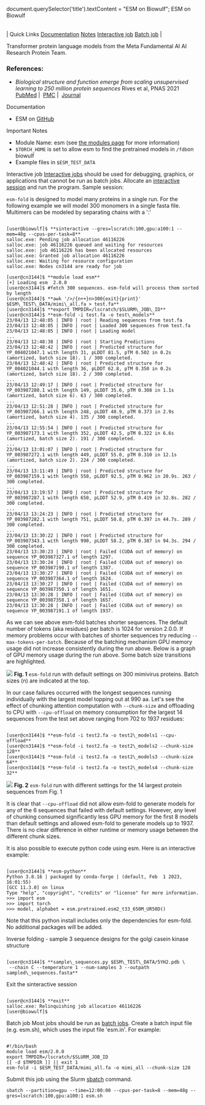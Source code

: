 

document.querySelector('title').textContent = "ESM on Biowulf";
ESM on Biowulf


|  |
| --- |
| 
Quick Links
[Documentation](#doc)
[Notes](#notes)
[Interactive job](#int) 
[Batch job](#sbatch) 
 |



Transformer protein language models from the Meta Fundamental AI AI Research Protein Team.



### References:


* *Biological structure and function emerge from scaling unsupervised learning to 250 million protein sequences* Rives et al, PNAS 2021 
 [PubMed](https://pubmed.ncbi.nlm.nih.gov/33876751/) | 
 [PMC](https://www.ncbi.nlm.nih.gov/pmc/articles/pmid/33876751/) | 
 [Journal](https://www.pnas.org/doi/full/10.1073/pnas.2016239118)


Documentation
* ESM on [GitHub](https://github.com/facebookresearch/esm)


Important Notes
* Module Name: esm (see [the modules page](/apps/modules.html) for more information)
* `$TORCH_HOME` is set to allow esm to find the pretrained models in `/fdb`on biowulf
* Example files in `$ESM_TEST_DATA`



Interactive job
[Interactive jobs](/docs/userguide.html#int) should be used for debugging, graphics, or applications that cannot be run as batch jobs.
Allocate an [interactive session](/docs/userguide.html#int) and run the program. Sample session:


`esm-fold` is designed to model many proteins in a single run. For the following example
we will model 300 monomers in a single fasta file. Multimers can be modeled by separating chains with a ':'



```

[user@biowulf]$ **sinteractive --gres=lscratch:100,gpu:a100:1 --mem=48g --cpus-per-task=8**
salloc.exe: Pending job allocation 46116226
salloc.exe: job 46116226 queued and waiting for resources
salloc.exe: job 46116226 has been allocated resources
salloc.exe: Granted job allocation 46116226
salloc.exe: Waiting for resource configuration
salloc.exe: Nodes cn3144 are ready for job

[user@cn3144]$ **module load esm**
[+] Loading esm  2.0.0
[user@cn3144]$ #fetch 300 sequences. esm-fold will process them sorted by length
[user@cn3144]$ **awk '/>/{n++}n>300{exit}{print}' $ESM\_TEST\_DATA/mimi\_all.fa > test.fa**
[user@cn3144]$ **export TMPDIR=/lscratch/$SLURM\_JOB\_ID**
[user@cn3144]$ **esm-fold -i test.fa -o test\_models**
23/04/13 12:48:05 | INFO | root | Reading sequences from test.fa
23/04/13 12:48:05 | INFO | root | Loaded 300 sequences from test.fa
23/04/13 12:48:05 | INFO | root | Loading model
...
23/04/13 12:48:38 | INFO | root | Starting Predictions
23/04/13 12:48:42 | INFO | root | Predicted structure for YP_004021047.1 with length 31, pLDDT 81.5, pTM 0.502 in 0.2s (amortized, batch size 18). 1 / 300 completed.
23/04/13 12:48:42 | INFO | root | Predicted structure for YP_004021044.1 with length 36, pLDDT 62.8, pTM 0.350 in 0.2s (amortized, batch size 18). 2 / 300 completed.
...
23/04/13 12:49:17 | INFO | root | Predicted structure for YP_003987280.1 with length 149, pLDDT 35.6, pTM 0.308 in 1.1s (amortized, batch size 6). 63 / 300 completed.
...
23/04/13 12:51:28 | INFO | root | Predicted structure for YP_003987266.1 with length 248, pLDDT 40.9, pTM 0.373 in 2.9s (amortized, batch size 4). 135 / 300 completed.
...
23/04/13 12:55:54 | INFO | root | Predicted structure for YP_003987173.1 with length 352, pLDDT 42.5, pTM 0.322 in 6.6s (amortized, batch size 2). 191 / 300 completed.
...
23/04/13 13:01:07 | INFO | root | Predicted structure for YP_003987272.1 with length 449, pLDDT 55.0, pTM 0.310 in 12.1s (amortized, batch size 2). 224 / 300 completed.
...
23/04/13 13:11:49 | INFO | root | Predicted structure for YP_003987159.1 with length 550, pLDDT 92.5, pTM 0.962 in 20.9s. 263 / 300 completed.
...
23/04/13 13:19:57 | INFO | root | Predicted structure for YP_003987287.1 with length 650, pLDDT 52.9, pTM 0.419 in 32.8s. 282 / 300 completed.
...
23/04/13 13:24:23 | INFO | root | Predicted structure for YP_003987282.1 with length 751, pLDDT 50.8, pTM 0.397 in 44.7s. 289 / 300 completed.
...
23/04/13 13:30:22 | INFO | root | Predicted structure for YP_003987343.1 with length 990, pLDDT 58.2, pTM 0.387 in 94.3s. 294 / 300 completed.
23/04/13 13:30:23 | INFO | root | Failed (CUDA out of memory) on sequence YP_003987327.1 of length 1297.
23/04/13 13:30:24 | INFO | root | Failed (CUDA out of memory) on sequence YP_003987190.1 of length 1387.
23/04/13 13:30:27 | INFO | root | Failed (CUDA out of memory) on sequence YP_003987364.1 of length 1624.
23/04/13 13:30:27 | INFO | root | Failed (CUDA out of memory) on sequence YP_003987350.1 of length 1651.
23/04/13 13:30:28 | INFO | root | Failed (CUDA out of memory) on sequence YP_003987358.1 of length 1657.
23/04/13 13:30:28 | INFO | root | Failed (CUDA out of memory) on sequence YP_003987191.1 of length 1937.

```

As we can see above esm-fold batches shorter sequences. The default number
of tokens (aka residues) per batch is 1024 for version 2.0.0. If memory
problems occur with batches of shorter sequences try reducing
`--max-tokens-per-batch`. Because of the batching mechanism GPU
memory usage did not increase consistently during the run above. Below is a
graph of GPU memory usage during the run above. Some batch size transitions are
highlighted.



![](/images/esm-default-mem-annot.png)
**Fig. 1** `esm-fold` run with default settings on 300 mimivirus 
 proteins. Batch sizes (n) are indicated at the top.

In our case failures occurred with the longest sequences running
individually with the largest model topping out at 990 aa. Let's see the effect
of chunking attention computation with `--chunk-size` and offloading
to CPU with `--cpu-offload` on memory consumption for the largest 14
sequences from the test set above ranging from 702 to 1937 residues:



```

[user@cn3144]$ **esm-fold -i test2.fa -o test2\_models1 --cpu-offload**
[user@cn3144]$ **esm-fold -i test2.fa -o test2\_models2 --chunk-size 128**
[user@cn3144]$ **esm-fold -i test2.fa -o test2\_models3 --chunk-size 64**
[user@cn3144]$ **esm-fold -i test2.fa -o test2\_models4 --chunk-size 32**

```


![](/images/esm-large-mem-annot.png)
**Fig. 2** `esm-fold` run with different settings for
 the 14 largest protein sequences from Fig. 1

It is clear that `--cpu-offload` did not allow esm-fold to generate models
for any of the 6 sequences that failed with default settings. However, any level of chunking
consumed significantly less GPU memory for the first 8 models than default settings and
allowed esm-fold to generate models up to 1937. There is no clear difference in either
runtime or memory usage between the different chunk sizes.


It is also possible to execute python code using esm. Here is an interactive example:


```

[user@cn3144]$ **esm-python**
Python 3.8.16 | packaged by conda-forge | (default, Feb  1 2023, 16:01:55)
[GCC 11.3.0] on linux
Type "help", "copyright", "credits" or "license" for more information.
>>> import esm
>>> import torch
>>> model, alphabet = esm.pretrained.esm2_t33_650M_UR50D()

```

Note that this python install includes only the dependencies for esm-fold. No additional
packages will be added.


Inverse folding - sample 3 sequence designs for the golgi casein kinase structure



```

[user@cn3144]$ **sample\_sequences.py $ESM\_TEST\_DATA/5YH2.pdb \
 --chain C --temperature 1 --num-samples 3 --outpath sampled\_sequences.fasta**

```

Exit the sinteractive session



```

[user@cn3144]$ **exit**
salloc.exe: Relinquishing job allocation 46116226
[user@biowulf]$

```


Batch job
Most jobs should be run as [batch jobs](/docs/userguide.html#submit).
Create a batch input file (e.g. esm.sh), which uses the input file 'esm.in'. For example:



```

#!/bin/bash
module load esm/2.0.0
export TMPDIR=/lscratch/$SLURM_JOB_ID
[[ -d $TMPDIR ]] || exit 1
esm-fold -i $ESM_TEST_DATA/mimi_all.fa -o mimi_all --chunk-size 128

```

Submit this job using the Slurm [sbatch](/docs/userguide.html) command.



```
sbatch --partition=gpu --time=12:00:00 --cpus-per-task=8 --mem=48g --gres=lscratch:100,gpu:a100:1 esm.sh
```











